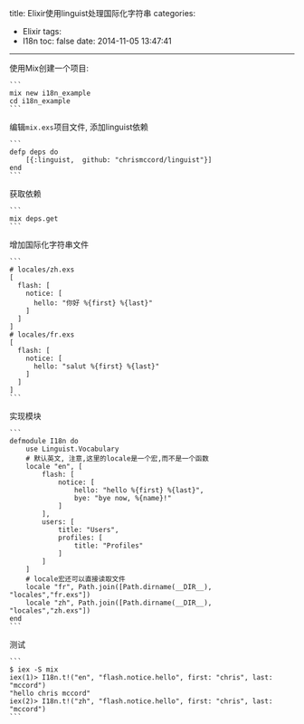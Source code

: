 title: Elixir使用linguist处理国际化字符串
categories:
  - Elixir
tags:
  - I18n
toc: false
date: 2014-11-05 13:47:41
---

使用Mix创建一个项目:

    ```
    mix new i18n_example
    cd i18n_example
    ```

编辑`mix.exs`项目文件, 添加linguist依赖

    ```
    defp deps do
        [{:linguist,  github: "chrismccord/linguist"}]
    end
    ```

获取依赖

    ```
    mix deps.get
    ```

增加国际化字符串文件

    ```
    # locales/zh.exs
    [
      flash: [
        notice: [
          hello: "你好 %{first} %{last}"
        ]
      ]
    ]
    # locales/fr.exs
    [
      flash: [
        notice: [
          hello: "salut %{first} %{last}"
        ]
      ]
    ]
    ```

实现模块

    ```
    defmodule I18n do
        use Linguist.Vocabulary
        # 默认英文, 注意,这里的locale是一个宏,而不是一个函数
        locale "en", [
            flash: [
                notice: [
                    hello: "hello %{first} %{last}",
                    bye: "bye now, %{name}!"
                ]
            ],
            users: [
                title: "Users",
                profiles: [
                    title: "Profiles"
                ]
            ]
        ]
        # locale宏还可以直接读取文件
        locale "fr", Path.join([Path.dirname(__DIR__), "locales","fr.exs"])
        locale "zh", Path.join([Path.dirname(__DIR__), "locales","zh.exs"])
    end
    ```

测试

    ```
    $ iex -S mix
    iex(1)> I18n.t!("en", "flash.notice.hello", first: "chris", last: "mccord")
    "hello chris mccord"
    iex(2)> I18n.t!("zh", "flash.notice.hello", first: "chris", last: "mccord")
    ```


